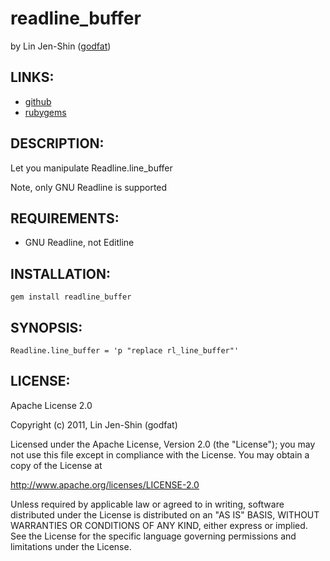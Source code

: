 # readline_buffer

by Lin Jen-Shin ([godfat](http://godfat.org))

## LINKS:

* [github](https://github.com/godfat/readline_buffer)
* [rubygems](http://rubygems.org/gems/readline_buffer)

## DESCRIPTION:

Let you manipulate Readline.line_buffer

Note, only GNU Readline is supported

## REQUIREMENTS:

* GNU Readline, not Editline

## INSTALLATION:

    gem install readline_buffer

## SYNOPSIS:

    Readline.line_buffer = 'p "replace rl_line_buffer"'

## LICENSE:

Apache License 2.0

Copyright (c) 2011, Lin Jen-Shin (godfat)

Licensed under the Apache License, Version 2.0 (the "License");
you may not use this file except in compliance with the License.
You may obtain a copy of the License at

<http://www.apache.org/licenses/LICENSE-2.0>

Unless required by applicable law or agreed to in writing, software
distributed under the License is distributed on an "AS IS" BASIS,
WITHOUT WARRANTIES OR CONDITIONS OF ANY KIND, either express or implied.
See the License for the specific language governing permissions and
limitations under the License.
